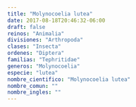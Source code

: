 ```yaml
---
title: "Molynocoelia lutea"
date: 2017-08-18T20:46:32-06:00
draft: false
reinos: "Animalia"
divisiones: "Arthropoda"
clases: "Insecta"
ordenes: "Diptera"
familias: "Tephritidae"
generos: "Molynocoelia"
especie: "lutea"
nombre_cientifico: "Molynocoelia lutea"
nombre_comun: ""
nombre_ingles: ""
---
```

